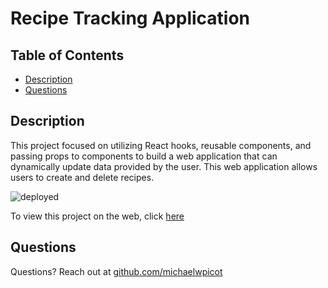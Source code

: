 # Recipe Tracking Application


## Table of Contents
* [Description](#description)
* [Questions](#questions)

## Description
This project focused on utilizing React hooks, reusable components, and passing props to components to build a web application that can dynamically update data provided by the user. This web application allows users to create and delete recipes.



![deployed](https://i.imgur.com/uPuZp7V.png)


To view this project on the web, click [here](https://michaelwpicot.github.io/recipe-tracking-app/)

## Questions
Questions? Reach out at [github.com/michaelwpicot](github.com/michaelwpicot)
